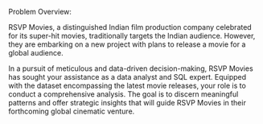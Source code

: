 Problem Overview:

RSVP Movies, a distinguished Indian film production company celebrated for its super-hit movies, traditionally targets the Indian audience. 
However, they are embarking on a new project with plans to release a movie for a global audience.

In a pursuit of meticulous and data-driven decision-making, RSVP Movies has sought your assistance as a data analyst and SQL expert.
Equipped with the dataset encompassing the latest movie releases, your role is to conduct a comprehensive analysis.
The goal is to discern meaningful patterns and offer strategic insights that will guide RSVP Movies in their forthcoming global cinematic venture.
